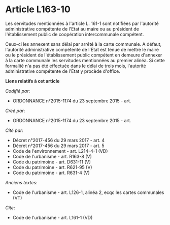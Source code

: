 # Article L163-10

Les servitudes mentionnées à l'article L. 161-1 sont notifiées par l'autorité administrative compétente de l'Etat au maire ou
au président de l'établissement public de coopération intercommunale compétent. 

Ceux-ci les annexent sans délai par arrêté à la carte communale. A défaut, l'autorité administrative compétente de l'Etat est
tenue de mettre le maire ou le président de l'établissement public compétent en demeure d'annexer à la carte communale les
servitudes mentionnées au premier alinéa. Si cette formalité n'a pas été effectuée dans le délai de trois mois, l'autorité
administrative compétente de l'Etat y procède d'office.

**Liens relatifs à cet article**

_Codifié par_:

  - ORDONNANCE n°2015-1174 du 23 septembre 2015 - art.

_Créé par_:

  - ORDONNANCE n°2015-1174 du 23 septembre 2015 - art.

_Cité par_:

  - Décret n°2017-456 du 29 mars 2017 - art. 4
  - Décret n°2017-456 du 29 mars 2017 - art. 5
  - Code de l'environnement - art. L214-4-1 (VD)
  - Code de l'urbanisme - art. R163-8 (V)
  - Code du patrimoine - art. D631-11 (V)
  - Code du patrimoine - art. R621-95 (V)
  - Code du patrimoine - art. R631-4 (V)

_Anciens textes_:

  - Code de l'urbanisme - art. L126-1, alinéa 2, ecqc les cartes communales  (VT)

_Cite_:

  - Code de l'urbanisme - art. L161-1 (VD)
